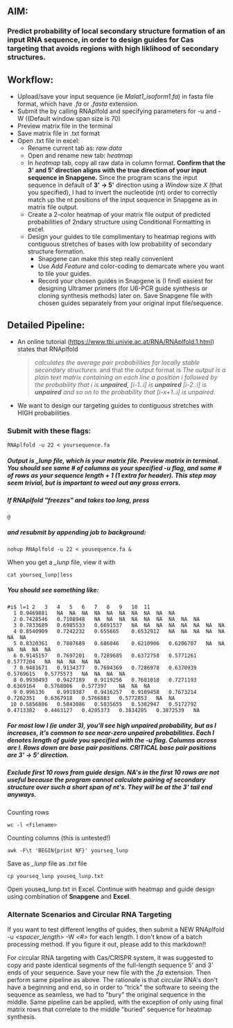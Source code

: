 ## AIM: 
### Predict probability of local secondary structure formation of an input RNA sequence, in order to design guides for Cas targeting that avoids regions with high liklihood of secondary structures. 
  
## Workflow:
  - Upload/save your input sequence (ie *Malat1_isoform1.fa*) in fasta file format, which have *.fa* or *.fasta* extension.
  - Submit the by calling RNAplfold and specifying parameters for -u and -W ((Default window span size is       70)
  - Preview matrix file in the terminal
  - Save matrix file in .txt format
  - Open .txt file in excel:
    - Rename current tab as: *raw data*
    - Open and rename new tab: *heatmap*
    - In *heatmap* tab, copy all raw data in column format. **Confirm that the 3' and 5' direction aligns with the true direction of your input sequence in Snapgene.** Since the program scans the input sequence in default of **3' -> 5'** direction using a *Window* size *X* (that you specified), I had to invert the nucleotide (nt) order to correctly match up the nt positions of the input sequence in Snapgene as in matrix file output. 
    - Create a 2-color heatmap of your matrix file output of predicted probabilities of 2ndary structure using Conditional Formatting in excel. 
    - Design your guides to tile complimentary to heatmap regions with contiguous stretches of bases with low probability of secondary structure formation. 
      - Snapgene can make this step really convenient
      - Use *Add Feature* and color-coding to demarcate where you want to tile your guides. 
      - Record your chosen guides in Snapgene is (I find) easiest for designing Ultramer primers (for U6-PCR guide synthesis or cloning synthesis methods) later on. Save Snapgene file with chosen guides separately from your original input file/sequence.  

## Detailed Pipeline:
- An online tutorial (https://www.tbi.univie.ac.at/RNA/RNAplfold.1.html) states that RNAplfold 
   >*calculates the average pair probabilities for locally stable secondary structures.* and that the output format is
   >*The output is a plain text matrix containing on each line a position i followed by the probability that i is **unpaired**, [i-1..i] is **unpaired** [i-2..i] is **unpaired** and so on to the probability that [i-x+1..i] is unpaired.* 
- We want to design our targeting guides to contiguous stretches with HIGH probabilities 
   
### Submit with these flags: 

```
RNAplfold -u 22 < yoursequence.fa
```

##### Output is *_lunp* file, which is your matrix file. Preview matrix in terminal. You should see same # of columns as your specified *-u* flag, and same # of rows as your sequence length + 1 (1 extra for header). This step may seem trivial, but is important to weed out any gross errors. 

##### If RNAplfold "freezes" and takes too long, press 
```
@
```
##### and resubmit by appending job to background:
```
nohup RNAplfold -u 22 < yousequence.fa &

``` 
When you get a *_lunp* file, view it with 
```
cat yourseq_lunp|less
```
##### You should see something like:
```
#i$ l=1 2   3   4   5   6   7   8   9   10  11
  1 0.9469881   NA  NA  NA  NA  NA  NA  NA  NA  NA  NA
  2 0.7428546   0.7108948   NA  NA  NA  NA  NA  NA  NA  NA  NA
  3 0.7833689   0.6985533   0.6691537   NA  NA  NA  NA  NA  NA  NA  NA
  4 0.8540909   0.7242232   0.655665    0.6532912   NA  NA  NA  NA  NA  NA  NA
  5 0.8320361   0.7807689   0.686046    0.6210906   0.6206707   NA  NA  NA  NA  NA  NA
  6 0.9145157   0.7697201   0.7289685   0.6372758   0.5771261   0.5777204   NA  NA  NA  NA  NA
  7 0.9481671   0.9134377   0.7694369   0.7286978   0.6370939   0.5769615   0.5775573   NA  NA  NA  NA
  8 0.9930493   0.9427189   0.9119256   0.7681018   0.7271193   0.6369164   0.5768006   0.577397    NA  NA  NA
  9 0.996136    0.9919387   0.9416257   0.9109458   0.7673214   0.7262351   0.6367918   0.5766883   0.5772853   NA  NA
 10 0.5856886   0.5843086   0.5835655   0.5382947   0.5172792   0.4713382   0.4463127   0.4205373   0.3834285   0.3872539   NA
 ```
 ##### For most low *l* (ie *under 3*), you'll see high unpaired probability, but as *l* increases, it's common to see near-zero unpaired probabilities. Each *l* denotes length of guide you specified with the *-u* flag. Columns across are *l*. Rows down are base pair positions. *CRITICAL* base pair positions are 3' -> 5' direction. 
 
 ##### Exclude first 10 rows from guide design. *NA's* in the first 10 rows are not useful because the program cannot calculate pairing of secondary structure over such a short span of nt's. They will be at the 3' tail end anyways.  
 
Counting rows
```
wc -l <filename>
```
Counting columns (this is untested!)
```
awk -F\t 'BEGIN{print NF}' yourseq_lunp
```
Save as *_lunp* file as *.txt* file

```
cp yourseq_lunp youseq_lunp.txt
```
Open youseq_lunp.txt in Excel. Continue with heatmap and guide design using combination of **Snapgene** and **Excel**. 

### Alternate Scenarios and Circular RNA Targeting 
If you want to test different lengths of guides, then submit a NEW RNAplfold -u *<spacer_length>* -W *<#>* for each length. I don't know of a batch processing method. If you figure it out, please add to this markdown!! 

For circular RNA targeting with Cas/CRISPR system, it was suggested to copy and paste identical segments of the full-length sequence 5' and 3' ends of your sequence. Save your new file with the *.fa* extension. Then perform same pipeline as above. The rationale is that circular RNA's don't have a beginning and end, so in order to "trick" the software to seeing the sequence as seamless, we had to "bury" the original sequence in the middle. Same pipeline can be applied, with the exception of only using final matrix rows that correlate to the middle "buried" sequence for heatmap synthesis. 







